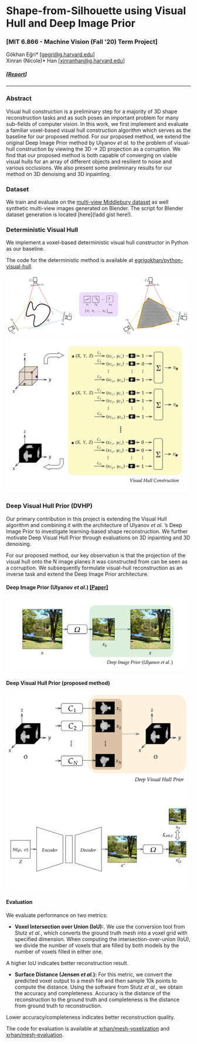 # Shape-from-Silhouette using Visual Hull and Deep Image Prior  
### [MIT 6.866 - Machine Vision (Fall '20) Term Project]
Gökhan Eğri* [gegri@g.harvard.edu]  
Xinran (Nicole)* Han [xinranhan@g.harvard.edu]

##### [[Report](https://egrigokhan.github.io/data/6_866_Project_Report_VisualHull.pdf "Report")]
------------

### Abstract
Visual hull construction is a preliminary step for a majority of 3D shape reconstruction tasks and as such poses an important problem for many sub-fields of computer vision. In this work, we first implement and evaluate a familiar voxel-based visual hull construction algorithm which serves as the baseline for our proposed method. For our proposed method, we extend the original Deep Image Prior method by Ulyanov *et al.* to the problem of visual-hull construction by viewing the 3D → 2D projection as a corruption. We find that our proposed method is both capable of converging on viable visual hulls for an array of different objects and resilient to noise and various occlusions. We also present some preliminary results for our method on 3D denoising and 3D inpainting.

### Dataset
We train and evaluate on the [multi-view Middlebury dataset](https://vision.middlebury.edu/mview/data/) as well synthetic multi-view images generated on Blender. The script for Blender dataset generation is located [here](!add gist here!).

### Deterministic Visual Hull

We implement a voxel-based deterministic visual hull constructor in Python as our baseline.

The code for the deterministic method is available at [egrigokhan/python-visual-hull](https://github.com/egrigokhan/python-visual-hull).

![alt text](https://github.com/egrigokhan/deep-visual-hull-prior/blob/main/figures/visual_hull_2d_analog_diagram.png)
![alt text](https://github.com/egrigokhan/deep-visual-hull-prior/blob/main/figures/diagram-20201204%20(8)%20(1).png)

### Deep Visual Hull Prior (DVHP)

Our primary contribution in this project is extending the Visual Hull algorithm and combining it with the architecture of Ulyanov *et al.* ’s Deep Image
Prior to investigate learning-based shape reconstruction. We further motivate Deep Visual Hull Prior through evaluations on 3D inpainting and 3D denoising.

For our proposed method, our key observation is that the projection of the visual hull onto the N image planes it was constructed from can be seen as a corruption. We subsequently formulate visual-hull reconstruction as an inverse task and extend the Deep Image Prior architecture.

#### Deep Image Prior (Ulyanov *et al.*) [[Paper]](https://sites.skoltech.ru/app/data/uploads/sites/25/2018/04/deep_image_prior.pdf)
![Deep Image Prior (Ulyanov *et al.*)](https://github.com/egrigokhan/deep-visual-hull-prior/blob/main/figures/diagram-20201205%20(1).png)

#### Deep Visual Hull Prior (proposed method)
![Deep Visual Hull Prior (proposed method)](https://raw.githubusercontent.com/egrigokhan/deep-visual-hull-prior/main/figures/diagram-20201204%20(1).png)
![Deep Visual Hull Prior (architecture)](https://raw.githubusercontent.com/egrigokhan/deep-visual-hull-prior/main/figures/diagram-20201203%20(4)%20(1)%20(1).png)

#### Evaluation

We evaluate performance on two metrics:
- **Voxel Intersection over Union (IoU):**. We use the conversion tool from Stutz *et al.*, which converts the ground truth mesh into a voxel grid with specified dimension. When computing the intersection-over-union (IoU), we divide the number of voxels that are filled by both models by the number of voxels filled in either one.

A higher IoU indicates better reconstruction result.

- **Surface Distance (Jensen *et al.*):** For this metric, we convert the predicted voxel output to a mesh file and then sample 10k points to compute the distance. Using the software from Stutz *et al.*, we obtain the accuracy and completeness.  Accuracy is the distance of the reconstruction to the ground truth and completeness is the distance from ground truth to reconstruction.

Lower accuracy/completeness indicates better reconstruction quality.

The code for evaluation is available at [xrhan/mesh-voxelization](https://github.com/xrhan/mesh-voxelization) and [xrhan/mesh-evaluation](https://github.com/xrhan/mesh-evaluation).

